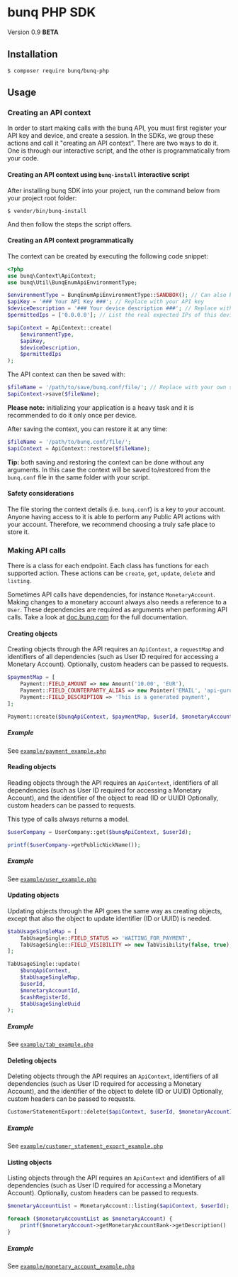 # bunq PHP SDK
Version 0.9 **BETA**

## Installation

```shell
$ composer require bunq/bunq-php
```

## Usage

### Creating an API context
In order to start making calls with the bunq API, you must first register your API key and device, and create a session.
In the SDKs, we group these actions and call it "creating an API context". There are two ways to do it. One is through
our interactive script, and the other is programmatically from your code.

#### Creating an API context using `bunq-install` interactive script
After installing bunq SDK into your project, run the command below from your project root folder:

```shell
$ vendor/bin/bunq-install
```

And then follow the steps the script offers.

#### Creating an API context programmatically
The context can be created by executing the following code snippet:
```php
<?php
use bunq\Context\ApiContext;
use bunq\Util\BunqEnumApiEnvironmentType;

$environmentType = BunqEnumApiEnvironmentType::SANDBOX(); // Can also be BunqEnumApiEnvironmentType::PRODUCTION();
$apiKey = '### Your API Key ###'; // Replace with your API key
$deviceDescription = '### Your device description ###'; // Replace with your device description
$permittedIps = ['0.0.0.0']; // List the real expected IPs of this device of leave empty to use the current IP

$apiContext = ApiContext::create(
    $environmentType,
    $apiKey,
    $deviceDescription,
    $permittedIps
);
```

The API context can then be saved with:

```php
$fileName = '/path/to/save/bunq.conf/file/'; // Replace with your own secure location to store the API context details
$apiContext->save($fileName);
```

**Please note:** initializing your application is a heavy task and it is recommended to do it only once per device.  

After saving the context, you can restore it at any time:

```php
$fileName = '/path/to/bunq.conf/file/';
$apiContext = ApiContext::restore($fileName);
```

**Tip:** both saving and restoring the context can be done without any arguments. In this case the context will be saved
to/restored from the `bunq.conf` file in the same folder with your script.

#### Safety considerations
The file storing the context details (i.e. `bunq.conf`) is a key to your account. Anyone having access to it is able to
perform any Public API actions with your account. Therefore, we recommend choosing a truly safe place to store it.

### Making API calls
There is a class for each endpoint. Each class has functions for each supported action. These actions can be
`create`, `get`, `update`, `delete` and `listing`.

Sometimes API calls have dependencies, for instance `MonetaryAccount`. Making changes to a monetary account 
always also needs a reference to a `User`. These dependencies are required as arguments when performing API calls.
Take a look at [doc.bunq.com](https://doc.bunq.com) for the full documentation.

#### Creating objects
Creating objects through the API requires an `ApiContext`, a `requestMap` and identifiers of all dependencies (such as
User ID required for accessing a Monetary Account). Optionally, custom headers can be passed to requests.

```php
$paymentMap = [
    Payment::FIELD_AMOUNT => new Amount('10.00', 'EUR'),
    Payment::FIELD_COUNTERPARTY_ALIAS => new Pointer('EMAIL', 'api-guru@bunq.io'),
    Payment::FIELD_DESCRIPTION => 'This is a generated payment',
];

Payment::create($bunqApiContext, $paymentMap, $userId, $monetaryAccountId);
```

##### Example
See [`example/payment_example.php`](./example/payment_example.php)

#### Reading objects
Reading objects through the API requires an `ApiContext`, identifiers of all dependencies (such as User ID required for
accessing a Monetary Account), and the identifier of the object to read (ID or UUID) Optionally, custom headers can be
passed to requests.

This type of calls always returns a model.

```php
$userCompany = UserCompany::get($bunqApiContext, $userId);

printf($userCompany->getPublicNickName());
```

##### Example
See [`example/user_example.php`](./example/user_example.php)

#### Updating objects
Updating objects through the API goes the same way as creating objects, except that also the object to update identifier 
(ID or UUID) is needed.

```php
$tabUsageSingleMap = [
    TabUsageSingle::FIELD_STATUS => 'WAITING_FOR_PAYMENT',
    TabUsageSingle::FIELD_VISIBILITY => new TabVisibility(false, true),
];

TabUsageSingle::update(
    $bunqApiContext,
    $tabUsageSingleMap,
    $userId,
    $monetaryAccountId,
    $cashRegisterId,
    $tabUsageSingleUuid
);
```

##### Example
See [`example/tab_example.php`](./example/tab_example.php)

#### Deleting objects
Deleting objects through the API requires an `ApiContext`, identifiers of all dependencies (such as User ID required for
accessing a Monetary Account), and the identifier of the object to delete (ID or UUID) Optionally, custom headers can be
passed to requests.

```php
CustomerStatementExport::delete($apiContext, $userId, $monetaryAccountId, $customerStatementExportId)
```

##### Example
See [`example/customer_statement_export_example.php`](./example/customer_statement_export_example.php)

#### Listing objects
Listing objects through the API requires an `ApiContext` and identifiers of all dependencies (such as User ID required
for accessing a Monetary Account). Optionally, custom headers can be passed to requests.

```php
$monetaryAccountList = MonetaryAccount::listing($apiContext, $userId);

foreach ($monetaryAccountList as $monetaryAccount) {
    printf($monetaryAccount->getMonetaryAccountBank->getDescription() . PHP_EOL);
}
```

##### Example
See [`example/monetary_account_example.php`](./example/monetary_account_example.php)
